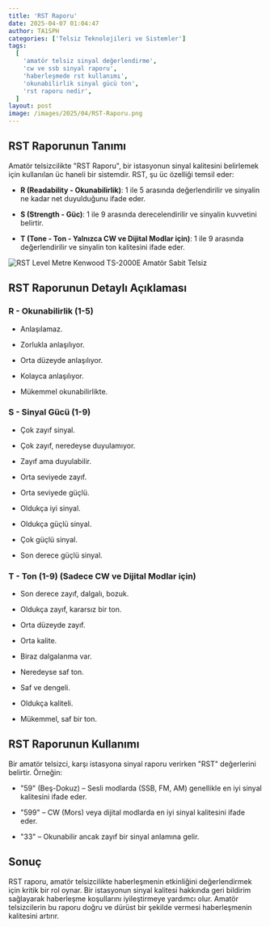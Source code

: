 ```yaml
---
title: 'RST Raporu'
date: 2025-04-07 01:04:47
author: TA1SPH
categories: ['Telsiz Teknolojileri ve Sistemler']
tags:
  [
    'amatör telsiz sinyal değerlendirme',
    'cw ve ssb sinyal raporu',
    'haberleşmede rst kullanımı',
    'okunabilirlik sinyal gücü ton',
    'rst raporu nedir',
  ]
layout: post
image: /images/2025/04/RST-Raporu.png
---
```


## RST Raporunun Tanımı

Amatör telsizcilikte "RST Raporu", bir istasyonun sinyal kalitesini belirlemek için kullanılan üc haneli bir sistemdir. RST, şu üc özelliği temsil eder:

- **R (Readability - Okunabilirlik)**: 1 ile 5 arasında değerlendirilir ve sinyalin ne kadar net duyulduğunu ifade eder.

- **S (Strength - Güc)**: 1 ile 9 arasında derecelendirilir ve sinyalin kuvvetini belirtir.

- **T (Tone - Ton - Yalnızca CW ve Dijital Modlar için)**: 1 ile 9 arasında değerlendirilir ve sinyalin ton kalitesini ifade eder.

![RST Level Metre Kenwood TS-2000E Amatör Sabit Telsiz](/images/2025/04/kenwood-ts-2000e-sabit-telsiz-300x122.webp)

## RST Raporunun Detaylı Açıklaması

### **R - Okunabilirlik (1-5)**

- Anlaşılamaz.

- Zorlukla anlaşılıyor.

- Orta düzeyde anlaşılıyor.

- Kolayca anlaşılıyor.

- Mükemmel okunabilirlikte.

### **S - Sinyal Gücü (1-9)**

- Çok zayıf sinyal.

- Çok zayıf, neredeyse duyulamıyor.

- Zayıf ama duyulabilir.

- Orta seviyede zayıf.

- Orta seviyede güçlü.

- Oldukça iyi sinyal.

- Oldukça güçlü sinyal.

- Çok güçlü sinyal.

- Son derece güçlü sinyal.

### **T - Ton (1-9) (Sadece CW ve Dijital Modlar için)**

- Son derece zayıf, dalgalı, bozuk.

- Oldukça zayıf, kararsız bir ton.

- Orta düzeyde zayıf.

- Orta kalite.

- Biraz dalgalanma var.

- Neredeyse saf ton.

- Saf ve dengeli.

- Oldukça kaliteli.

- Mükemmel, saf bir ton.

## RST Raporunun Kullanımı

Bir amatör telsizci, karşı istasyona sinyal raporu verirken "RST" değerlerini belirtir. Örneğin:

- "59" (Beş-Dokuz) – Sesli modlarda (SSB, FM, AM) genellikle en iyi sinyal kalitesini ifade eder.

- "599" – CW (Mors) veya dijital modlarda en iyi sinyal kalitesini ifade eder.

- "33" – Okunabilir ancak zayıf bir sinyal anlamına gelir.

## Sonuç

RST raporu, amatör telsizcilikte haberleşmenin etkinliğini değerlendirmek için kritik bir rol oynar. Bir istasyonun sinyal kalitesi hakkında geri bildirim sağlayarak haberleşme koşullarını iyileştirmeye yardımcı olur. Amatör telsizcilerin bu raporu doğru ve dürüst bir şekilde vermesi haberleşmenin kalitesini artırır.
